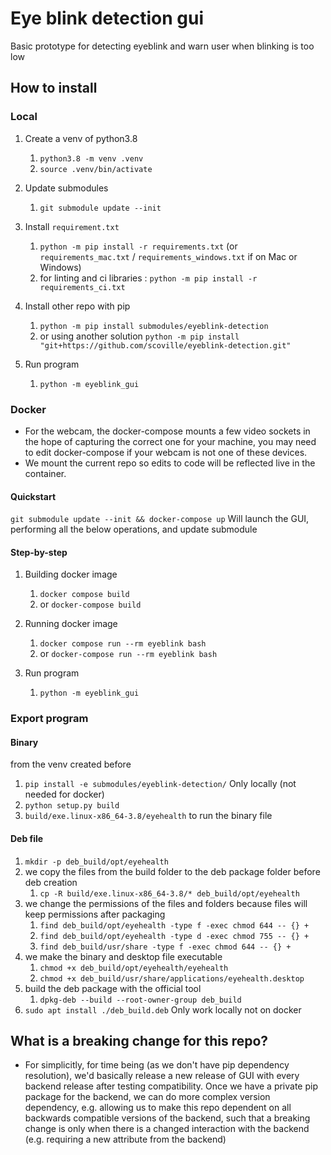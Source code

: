 # Eye blink detection gui

Basic prototype for detecting eyeblink and warn user when blinking is too low

## How to install

### Local

1. Create a venv of python3.8
    1. `python3.8 -m venv .venv`
    2. `source .venv/bin/activate`

2. Update submodules
   1. `git submodule update --init`

3. Install `requirement.txt`
    1. `python -m pip install -r requirements.txt` (or `requirements_mac.txt` / `requirements_windows.txt` if on Mac or Windows)
    1. for linting and ci libraries : `python -m pip install -r requirements_ci.txt`

4. Install other repo with pip
    1. `python -m pip install submodules/eyeblink-detection`
    2. or using another solution `python -m pip install "git+https://github.com/scoville/eyeblink-detection.git"`

5. Run program
   1. `python -m eyeblink_gui`

### Docker

- For the webcam, the docker-compose mounts a few video sockets in the hope of capturing the correct one for your machine, you may need to edit docker-compose if your webcam is not one of these devices.
- We mount the current repo so edits to code will be reflected live in the container.

#### Quickstart

`git submodule update --init && docker-compose up`
Will launch the GUI, performing all the below operations, and update submodule

#### Step-by-step

1. Building docker image
   1. `docker compose build`
   1. or `docker-compose build`

2. Running docker image
   1. `docker compose run --rm eyeblink bash`
   1. or `docker-compose run --rm eyeblink bash`

3. Run program
   1. `python -m eyeblink_gui`

### Export program

#### Binary

from the venv created before

1. `pip install -e submodules/eyeblink-detection/` Only locally (not needed for docker)
2. `python setup.py build`
3. `build/exe.linux-x86_64-3.8/eyehealth` to run the binary file

#### Deb file

1. `mkdir -p deb_build/opt/eyehealth`
2. we copy the files from the build folder to the deb package folder before deb creation
   1. `cp -R build/exe.linux-x86_64-3.8/* deb_build/opt/eyehealth`
3. we change the permissions of the files and folders because files will keep permissions after packaging
   1. `find deb_build/opt/eyehealth -type f -exec chmod 644 -- {} +`
   2. `find deb_build/opt/eyehealth -type d -exec chmod 755 -- {} +`
   3. `find deb_build/usr/share -type f -exec chmod 644 -- {} +`
4. we make the binary and desktop file executable
   1. `chmod +x deb_build/opt/eyehealth/eyehealth`
   2. `chmod +x deb_build/usr/share/applications/eyehealth.desktop`
5. build the deb package with the official tool
   1. `dpkg-deb --build --root-owner-group deb_build`
6. `sudo apt install ./deb_build.deb` Only work locally not on docker

## What is a breaking change for this repo?

- For simplicitly, for time being (as we don't have pip dependency resolution), we'd basically release a new release of GUI with every backend release after testing compatibility. Once we have a private pip package for the backend, we can do more complex version dependency, e.g. allowing us to make this repo dependent on all backwards compatible versions of the backend, such that a breaking change is only when there is a changed interaction with the backend (e.g. requiring a new attribute from the backend)  
